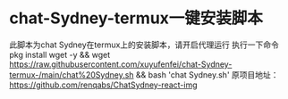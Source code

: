 # chat-Sydney-termux一键安装脚本
此脚本为chat Sydney在termux上的安装脚本，请开启代理运行
执行一下命令
pkg install wget -y && wget https://raw.githubusercontent.com/xuyufenfei/chat-Sydney-termux-/main/chat%20Sydney.sh && bash 'chat Sydney.sh'
原项目地址：https://github.com/renqabs/ChatSydney-react-img
